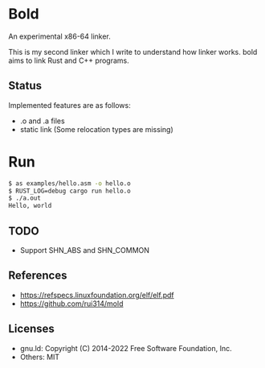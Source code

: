 # Bold

An experimental x86-64 linker.

This is my second linker which I write to understand how linker works.
bold aims to link Rust and C++ programs.


## Status

Implemented features are as follows:
- .o and .a files
- static link (Some relocation types are missing)

# Run

```bash
$ as examples/hello.asm -o hello.o
$ RUST_LOG=debug cargo run hello.o
$ ./a.out
Hello, world
```

## TODO

- Support SHN_ABS and SHN_COMMON

## References
- https://refspecs.linuxfoundation.org/elf/elf.pdf
- https://github.com/rui314/mold

## Licenses

- gnu.ld: Copyright (C) 2014-2022 Free Software Foundation, Inc.
- Others: MIT
